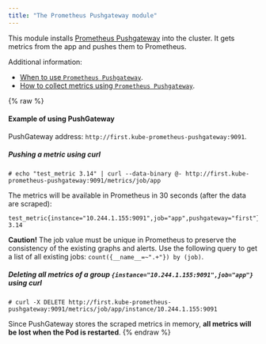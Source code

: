 ```yaml
---
title: "The Prometheus Pushgateway module"
---
```


This module installs [Prometheus Pushgateway](https://github.com/prometheus/pushgateway) into the cluster. It gets metrics from the app and pushes them to Prometheus.

Additional information:
- [When to use `Prometheus Pushgateway`](https://prometheus.io/docs/practices/pushing/). 
- [How to collect metrics using `Prometheus Pushgateway`](https://prometheus.io/docs/instrumenting/pushing/).

{% raw %}

#### Example of using PushGateway

PushGateway address: `http://first.kube-prometheus-pushgateway:9091`.

##### Pushing a metric using curl

```shell
# echo "test_metric 3.14" | curl --data-binary @- http://first.kube-prometheus-pushgateway:9091/metrics/job/app
```

The metrics will be available in Prometheus in 30 seconds (after the data are scraped):

```text
test_metric{instance="10.244.1.155:9091",job="app",pushgateway="first"} 3.14
```

**Caution!** The job value must be unique in Prometheus to preserve the consistency of the existing graphs and alerts. Use the following query to get a list of all existing jobs:  `count({__name__=~".+"}) by (job)`.

##### Deleting all metrics of a group `{instance="10.244.1.155:9091",job="app"}` using curl

```shell
# curl -X DELETE http://first.kube-prometheus-pushgateway:9091/metrics/job/app/instance/10.244.1.155:9091
```

Since PushGateway stores the scraped metrics in memory, **all metrics will be lost when the Pod is restarted**.
{% endraw %}
